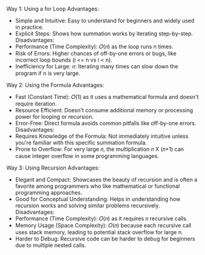 Way 1: Using a for Loop
Advantages:
- Simple and Intuitive: Easy to understand for beginners and widely used in practice.
- Explicit Steps: Shows how summation works by iterating step-by-step.
Disadvantages:
- Performance (Time Complexity): 𝑂(𝑛) as the loop runs n times.
- Risk of Errors: Higher chances of off-by-one errors or bugs, like incorrect loop bounds (i <= n vs i < n).
- Inefficiency for Large: 𝑛: Iterating many times can slow down the program if n is very large.

Way 2: Using the Formula
Advantages:
- Fast (Constant Time): 𝑂(1) as it uses a mathematical formula and doesn't require iteration.
- Resource Efficient: Doesn't consume additional memory or processing power for looping or recursion.
- Error-Free: Direct formula avoids common pitfalls like off-by-one errors.
Disadvantages:
- Requires Knowledge of the Formula: Not immediately intuitive unless you're familiar with this specific summation formula.
- Prone to Overflow: For very large 𝑛, the multiplication 𝑛 X (𝑛+1) can cause integer overflow in some programming languages.

Way 3: Using Recursion
Advantages:
- Elegant and Compact: Showcases the beauty of recursion and is often a favorite among programmers who like mathematical or functional programming approaches.
- Good for Conceptual Understanding: Helps in understanding how recursion works and solving similar problems recursively.
Disadvantages:
- Performance (Time Complexity): 𝑂(𝑛) as it requires 𝑛 recursive calls.
- Memory Usage (Space Complexity): 𝑂(𝑛) because each recursive call uses stack memory, leading to potential stack overflow for large n.
- Harder to Debug: Recursive code can be harder to debug for beginners due to multiple nested calls.
